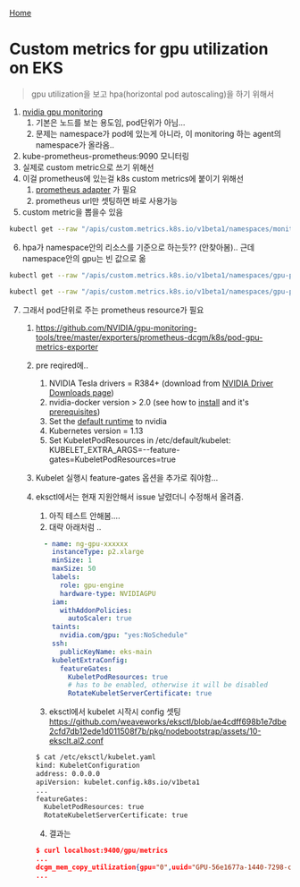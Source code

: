 [Home](/README.md)


# Custom metrics for gpu utilization on EKS
> gpu utilization을 보고 hpa(horizontal pod autoscaling)을 하기 위해서

1. [nvidia gpu monitoring](https://nvidia.github.io/gpu-monitoring-tools/)
   1. 기본은 노드를 보는 용도임, pod단위가 아님...
   2. 문제는 namespace가 pod에 있는게 아니라, 이 monitoring 하는 agent의 namespace가 올라옴..
2. kube-prometheus-prometheus:9090 모니터링
3. 실제로 custom metric으로 쓰기 위해선
4. 이걸 prometheus에 있는걸 k8s custom metrics에 붙이기 위해선
   1. [prometheus adapter](https://hub.helm.sh/charts/stable/prometheus-adapter/v0.2.3) 가 필요
   2. prometheus url만 셋팅하면 바로 사용가능
5. custom metric을 뽑을수 있음
```bash
kubectl get --raw "/apis/custom.metrics.k8s.io/v1beta1/namespaces/monitoring/pods/*/dcgm_gpu_utilization" | jq
```
6. hpa가 namespace안의 리소스를 기준으로 하는듯?? (안찾아봄).. 근데 namespace안의 gpu는 빈 값으로 옮

```bash
kubectl get --raw "/apis/custom.metrics.k8s.io/v1beta1/namespaces/gpu-prod/pods/*/dcgm_gpu_utilization" | jq

kubectl get --raw "/apis/custom.metrics.k8s.io/v1beta1/namespaces/gpu-prod/pods/*/cpu_user" | jq
```

7. 그래서 pod단위로 주는 prometheus resource가 필요

   1. https://github.com/NVIDIA/gpu-monitoring-tools/tree/master/exporters/prometheus-dcgm/k8s/pod-gpu-metrics-exporter

   2. pre reqired에..

      1. NVIDIA Tesla drivers = R384+ (download from [NVIDIA Driver Downloads page](http://www.nvidia.com/drivers))
      2. nvidia-docker version > 2.0 (see how to [install](https://github.com/NVIDIA/nvidia-docker) and it's [prerequisites](https://github.com/nvidia/nvidia-docker/wiki/Installation-(version-2.0)#prerequisites))
      3. Set the [default runtime](https://github.com/NVIDIA/nvidia-container-runtime#daemon-configuration-file) to nvidia
      4. Kubernetes version = 1.13
      5. Set KubeletPodResources in /etc/default/kubelet: KUBELET_EXTRA_ARGS=--feature-gates=KubeletPodResources=true

   3. Kubelet 실행시 feature-gates 옵션을 추가로 줘야함...

   4. eksctl에서는 현재 지원안해서 issue 날렸더니 수정해서 올려줌.

      1. 아직 테스트 안해봄….
      2. 대략 아래처럼 ..

      ```yaml
        - name: ng-gpu-xxxxxx
          instanceType: p2.xlarge
          minSize: 1
          maxSize: 50
          labels:
            role: gpu-engine
            hardware-type: NVIDIAGPU
          iam:
            withAddonPolicies:
              autoScaler: true
          taints:
            nvidia.com/gpu: "yes:NoSchedule"
          ssh:
            publicKeyName: eks-main
          kubeletExtraConfig:
            featureGates:
              KubeletPodResources: true
              # has to be enabled, otherwise it will be disabled
              RotateKubeletServerCertificate: true
      ```

      3. eksctl에서 kubelet 시작시 config 셋팅 https://github.com/weaveworks/eksctl/blob/ae4cdff698b1e7dbe2cfd7db12ede1d011508f7b/pkg/nodebootstrap/assets/10-eksclt.al2.conf

      ```bash
      $ cat /etc/eksctl/kubelet.yaml
      kind: KubeletConfiguration
      address: 0.0.0.0
      apiVersion: kubelet.config.k8s.io/v1beta1
      ...
      featureGates:
        KubeletPodResources: true
        RotateKubeletServerCertificate: true
      ```

      4. 결과는

      ```json
      $ curl localhost:9400/gpu/metrics
      ...
      dcgm_mem_copy_utilization{gpu="0",uuid="GPU-56e1677a-1440-7298-c32e-9ab8c83e8f55",pod_name="gpuapp-api-74d4c4db77-hwffr",pod_namespace="gpu-prod",container_name="gpuapp-api"} 0
      ...
      ```


